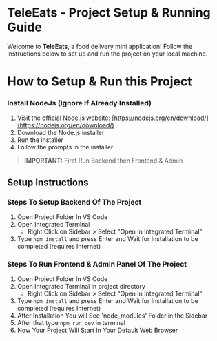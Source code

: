# TeleEats - Project Setup & Running Guide

Welcome to **TeleEats**, a food delivery mini application! Follow the instructions below to set up and run the project on your local machine.

# How to Setup & Run this Project

### Install NodeJs (Ignore If Already Installed)
1. Visit the official Node.js website: [https://nodejs.org/en/download/](https://nodejs.org/en/download/)
2. Download the Node.js installer
3. Run the installer
4. Follow the prompts in the installer

> **IMPORTANT:** First Run Backend then Frontend & Admin

## Setup Instructions

### Steps To Setup Backend Of The Project
1. Open Project Folder In VS Code
2. Open Integrated Terminal
   - Right Click on Sidebar > Select "Open In Integrated Terminal"
3. Type `npm install` and press Enter and Wait for Installation to be completed (requires Internet)

### Steps To Run Frontend & Admin Panel Of The Project
1. Open Project Folder In VS Code
2. Open Integrated Terminal in project directory
   - Right Click on Sidebar > Select "Open In Integrated Terminal"
3. Type `npm install` and press Enter and Wait for Installation to be completed (requires Internet)
4. After Installation You will See 'node_modules' Folder in the Sidebar
5. After that type `npm run dev` in terminal
6. Now Your Project Will Start In Your Default Web Browser

